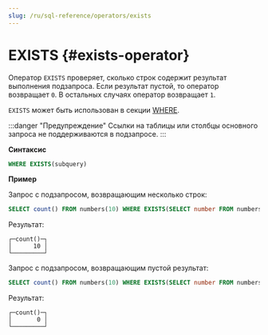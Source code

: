 ```yaml
---
slug: /ru/sql-reference/operators/exists
---
```

# EXISTS {#exists-operator}

Оператор `EXISTS` проверяет, сколько строк содержит результат выполнения подзапроса. Если результат пустой, то оператор возвращает `0`. В остальных случаях оператор возвращает `1`.

`EXISTS` может быть использован в секции [WHERE](../../sql-reference/statements/select/where.md).

:::danger "Предупреждение"
    Ссылки на таблицы или столбцы основного запроса не поддерживаются в подзапросе.
:::

**Синтаксис**

```sql
WHERE EXISTS(subquery)
```

**Пример**

Запрос с подзапросом, возвращающим несколько строк:

``` sql
SELECT count() FROM numbers(10) WHERE EXISTS(SELECT number FROM numbers(10) WHERE number > 8);
```

Результат:

``` text
┌─count()─┐
│      10 │
└─────────┘
```

Запрос с подзапросом, возвращающим пустой результат:

``` sql
SELECT count() FROM numbers(10) WHERE EXISTS(SELECT number FROM numbers(10) WHERE number > 11);
```

Результат:

``` text
┌─count()─┐
│       0 │
└─────────┘
```
